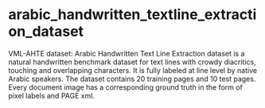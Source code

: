 # arabic_handwritten_textline_extraction_dataset
VML-AHTE dataset: Arabic Handwritten Text Line Extraction dataset is a natural handwritten benchmark dataset for text lines with crowdy diacritics, touching and overlapping characters. It is fully labeled at line level by native Arabic speakers. The dataset contains 20 training pages and 10 test pages. Every document image has a corresponding ground truth in the form of pixel labels and PAGE xml.
